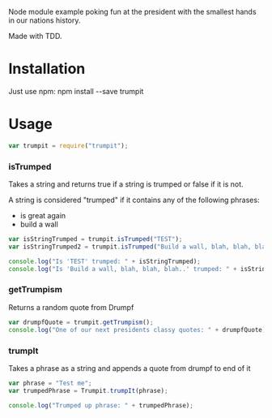 Node module example poking fun at the president with the smallest hands in our nations history.

Made with TDD.

# Installation

Just use npm:
npm install --save trumpit


# Usage

```javascript
var trumpit = require("trumpit");
```

### isTrumped
Takes a string and returns true if a string is trumped or false if it is not.

A string is considered "trumped" if it contains any of the following phrases:
* is great again
* build a wall

```javascript
var isStringTrumped = trumpit.isTrumped("TEST");
var isStringTrumped2 = trumpit.isTrumped("Build a wall, blah, blah, blah..");

console.log("Is 'TEST' trumped: " + isStringTrumped);
console.log("Is 'Build a wall, blah, blah, blah..' trumped: " + isStringTrumped2);
```

### getTrumpism
Returns a random quote from Drumpf

```javascript
var drumpfQuote = trumpit.getTrumpism();
console.log("One of our next presidents classy quotes: " + drumpfQuote);
```

### trumpIt
Takes a phrase as a string and appends a quote from drumpf to end of it


```javascript
var phrase = "Test me";
var trumpedPhrase = Trumpit.trumpIt(phrase);

console.log("Trumped up phrase: " + trumpedPhrase);
```